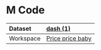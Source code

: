 



# M Code

|Dataset|[dash (1)](./../dash-(1).md)|
| :--- | :--- |
|Workspace|[Price price baby](../../Workspaces/Price-price-baby.md)|

